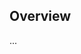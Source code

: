 <!-- Note: Please must use one of our issue templates to file an issue! 🛑 -->
<!-- 👉 https://github.com/davidlj95/try-out-create-typescript-app/issues/new/choose 👈 -->
<!-- **Issues that should have been filed with a template will be closed without action, and we will ask you to use a template.** -->

<!-- This blank issue template is only for issues that don't fit any of the templates. -->

## Overview

...
